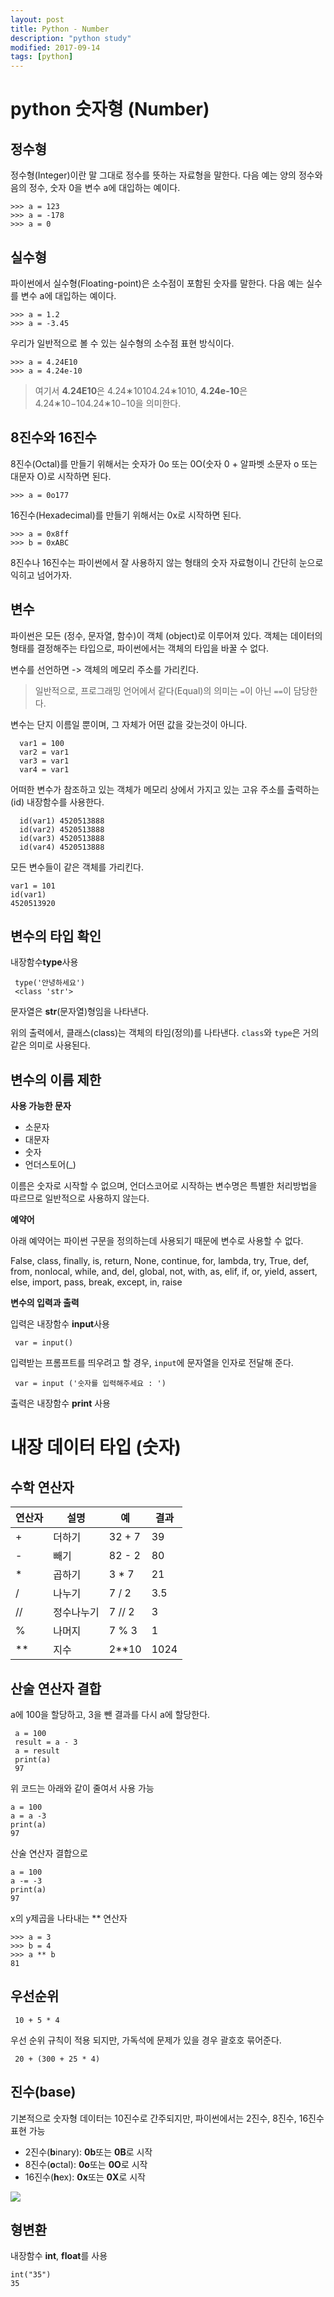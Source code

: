 ```yaml
---
layout: post
title: Python - Number
description: "python study"
modified: 2017-09-14
tags: [python]
---
```


# python 숫자형 (Number)


## 정수형 

정수형(Integer)이란 말 그대로 정수를 뜻하는 자료형을 말한다. 다음 예는 양의 정수와 음의 정수, 숫자 0을 변수 a에 대입하는 예이다.

```
>>> a = 123
>>> a = -178
>>> a = 0
```
## 실수형

파이썬에서 실수형(Floating-point)은 소수점이 포함된 숫자를 말한다. 다음 예는 실수를 변수 a에 대입하는 예이다.
```
>>> a = 1.2
>>> a = -3.45
```
 우리가 일반적으로 볼 수 있는 실수형의 소수점 표현 방식이다.
```
>>> a = 4.24E10
>>> a = 4.24e-10
```
> 여기서 **4.24E10**은 4.24∗10104.24∗1010, **4.24e-10**은 4.24∗10−104.24∗10−10을 의미한다.


## 8진수와 16진수
8진수(Octal)를 만들기 위해서는 숫자가 0o 또는 0O(숫자 0 + 알파벳 소문자 o 또는 대문자 O)로 시작하면 된다.

```
>>> a = 0o177
```
16진수(Hexadecimal)를 만들기 위해서는 0x로 시작하면 된다.
```
>>> a = 0x8ff
>>> b = 0xABC
```
8진수나 16진수는 파이썬에서 잘 사용하지 않는 형태의 숫자 자료형이니 간단히 눈으로 익히고 넘어가자.

## 변수 

파이썬은 모든 (정수, 문자열, 함수)이 객체 (object)로 이루어져 있다.
객체는 데이터의 형태를 결정해주는 타입으로, 파이썬에서는 객체의 타입을 바꿀 수 없다. 

변수를 선언하면 -> 객체의 메모리 주소를 가리킨다. 

> 일반적으로, 프로그래밍 언어에서 같다(Equal)의 의미는 `=`이 아닌 `==`이 담당한다.

변수는 단지 이름일 뿐이며, 그 자체가 어떤 값을 갖는것이 아니다.

```
  var1 = 100
  var2 = var1
  var3 = var1
  var4 = var1
```
어떠한 변수가 참조하고 있는 객체가 메모리 상에서 가지고 있는 고유 주소를 출력하는 (id) 내장함수를 사용한다. 

```
  id(var1) 4520513888
  id(var2) 4520513888
  id(var3) 4520513888
  id(var4) 4520513888
```

모든 변수들이 같은 객체를 가리킨다.

```
var1 = 101
id(var1)
4520513920
```

## 변수의 타입 확인

내장함수**type**사용

``` 
 type('안녕하세요')
 <class 'str'>
```
문자열은 **str**(문자열)형임을 나타낸다.

위의 출력에서, 클래스(class)는 객체의 타임(정의)를 나타낸다.
`class`와 `type`은 거의 같은 의미로 사용된다.

## 변수의 이름 제한

**사용 가능한 문자**

- 소문자
- 대문자
- 숫자
- 언더스토어(_)

이름은 숫자로 시작할 수 없으며, 언더스코어로 시작하는 변수명은 특별한 처리방법을 따르므로 일반적으로 사용하지 않는다.

**예약어**

아래 예약어는 파이썬 구문을 정의하는데 사용되기 때문에 변수로 사용할 수 없다. 

False, class, finally, is, return,
None, continue, for, lambda, try,
True, def, from, nonlocal, while,
and, del, global, not, with,
as, elif, if, or, yield,
assert, else, import, pass,
break, except, in, raise

**변수의 입력과 출력**

입력은 내장함수 **input**사용

``` 
 var = input()
```	
입력받는 프롬프트를 띄우려고 할 경우, `input`에 문자열을 인자로 전달해 준다. 

```
 var = input ('숫자를 입력해주세요 : ')
```

출력은 내장함수 **print** 사용


# 내장 데이터 타입 (숫자)

## 수학 연산자

연산자|설명|예|결과
---|---|---|---|
\+	| 더하기		| 32 + 7	| 39 
\-	| 빼기		| 82 - 2	| 80
\*	| 곱하기		| 3 * 7	| 21
/	| 나누기		| 7 / 2	| 3.5
//	| 정수나누기	| 7 // 2	| 3
%	| 나머지		| 7 % 3	| 1
**	| 지수		| 2**10	| 1024

## 산술 연산자 결합 

a에 100을 할당하고, 3을 뺀 결과를 다시 a에 할당한다.

```
 a = 100
 result = a - 3
 a = result
 print(a)
 97
```

위 코드는 아래와 같이 줄여서 사용 가능

```
a = 100
a = a -3
print(a)
97

```
산술 연산자 결합으로 

```
a = 100
a -= -3
print(a)
97

```
x의 y제곱을 나타내는 ** 연산자

```
>>> a = 3
>>> b = 4
>>> a ** b
81
```
## 우선순위

```
 10 + 5 * 4
```
우선 순위 규칙이 적용 되지만, 가독석에 문제가 있을 경우 괄호호 묶어준다.

```
 20 + (300 + 25 * 4)
```

## 진수(base)

기본적으로 숫자형 데이터는 10진수로 간주되지만, 파이썬에서는 2진수, 8진수, 16진수 표현 가능

- 2진수(**b**inary): **0b**또는 **0B**로 시작
- 8진수(**o**ctal): **0o**또는 **0O**로 시작
- 16진수(**h**ex): **0x**또는 **0X**로 시작

![](///Users/janggunhee/Documents/md-file/images/base.png)

## 형변환 

내장함수 **int**, **float**를 사용

```
int("35")
35
```

